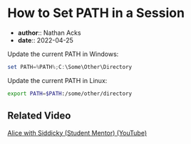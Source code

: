 # How to Set PATH in a Session

* **author**:: Nathan Acks  
* **date**:: 2022-04-25

Update the current PATH in Windows:

```powershell
set PATH=%PATH%;C:\Some\Other\Directory
```

Update the current PATH in Linux:

```bash
export PATH=$PATH:/some/other/directory
```

## Related Video

[Alice with Siddicky (Student Mentor) (YouTube)](https://www.youtube.com/watch?v=Zma6Mk5bEI8)
